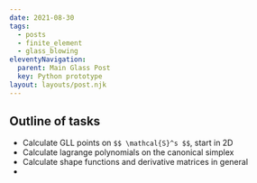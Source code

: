 ```yaml
---
date: 2021-08-30
tags:
  - posts
  - finite_element
  - glass_blowing
eleventyNavigation:
  parent: Main Glass Post
  key: Python prototype
layout: layouts/post.njk
---
```


## Outline of tasks

* Calculate GLL points on `$$ \mathcal{S}^s $$`, start in 2D 
* Calculate lagrange polynomials on the canonical simplex
* Calculate shape functions and derivative matrices in general
*